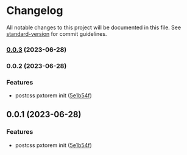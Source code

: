 # Changelog

All notable changes to this project will be documented in this file. See [standard-version](https://github.com/conventional-changelog/standard-version) for commit guidelines.

### [0.0.3](https://github.com/zz8023wanjin/pxtorem/compare/v0.0.2...v0.0.3) (2023-06-28)

### 0.0.2 (2023-06-28)


### Features

* postcss pxtorem init ([5e1b54f](https://github.com/zz8023wanjin/pxtorem/commit/5e1b54f335f330a56f35a16e73aebbe65789ebb2))

## 0.0.1 (2023-06-28)


### Features

* postcss pxtorem init ([5e1b54f](https://github.com/zz8023wanjin/pxtorem/commit/5e1b54f335f330a56f35a16e73aebbe65789ebb2))
